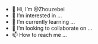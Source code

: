 - 👋 Hi, I’m @Zhouzebei
- 👀 I’m interested in ...
- 🌱 I’m currently learning ...
- 💞️ I’m looking to collaborate on ...
- 📫 How to reach me ...

<!---
Zhouzebei/Zhouzebei is a ✨ special ✨ repository because its `README.md` (this file) appears on your GitHub profile.
You can click the Preview link to take a look at your changes.
--->
